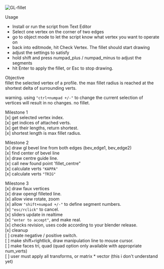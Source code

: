 ![GL-fillet](https://github.com/zeffii/GL-fillet/raw/master/opengl_blender_overlay_drawing.png)

Usage  
- Install or run the script from Text Editor  
- Select one vertex on the corner of two edges  
- go to object mode to let the script know what vertex you want to operate on  
- back into editmode, hit Check Vertex. The fillet should start drawing  
- adjust the settings to satisfy  
- hold shift and press numpad_plus / numpad_minus to adjust the segments  
- hit Enter to apply the fillet, or Esc to stop drawing.


Objective  
fillet the selected vertex of a profile.
the max fillet radius is reached at the shortest delta of surrounding verts.  
  
warning. using `"ctrl+numpad +/-"` to change the current selection of vertices will result in no changes. no fillet.  
  
Milestone 1  
[x] get selected vertex index.  
[x] get indices of attached verts.  
[x] get their lengths, return shortest.  
[x] shortest length is max fillet radius.  
  
Milestone 2  
[x] draw gl bevel line from both edges (bev_edge1, bev_edge2)  
[x] find center of bevel line  
[x] draw centre guide line.  
[x] call new found point 'fillet_centre"  
[x] calculate verts `"KAPPA"`  
[x] calculate verts `"TRIG"`  
  
Milestone 3  
[x] draw faux vertices  
[x] draw opengl filleted line.  
[x] allow view rotate, zoom  
[x] allow `"shift+numpad +/-"` to define segment numbers.  
[x] `"esc/rclick"` to cancel.  
[x] sliders update in realtime  
[x] `"enter to accept"`, and make real.  
[x] checks revision, uses code according to your blender release.  
[x] cleanup  
[ ] create negative / positive switch.  
[ ] make shift+rightlick, draw manipulation line to mouse cursor.  
[ ] make faces tri, quad (quad option only available with appropriate num_verts)  
[ ] user must apply all transforms, or matrix * vector  (this i don't understand yet)